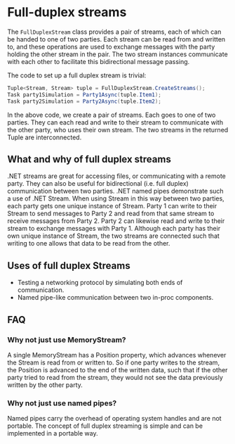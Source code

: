 # Full-duplex streams

The `FullDuplexStream` class provides a pair of streams, each of which can be handed to one of two parties.
Each stream can be read from and written to, and these operations are used to exchange messages with the party
holding the other stream in the pair.
The two stream instances communicate with each other to facilitate this bidirectional message passing.

The code to set up a full duplex stream is trivial:

```cs
Tuple<Stream, Stream> tuple = FullDuplexStream.CreateStreams();
Task party1Simulation = Party1Async(tuple.Item1);
Task party2Simulation = Party2Async(tuple.Item2);
```

In the above code, we create a pair of streams. Each goes to one of two parties.
They can each read and write to their stream to communicate with the other party,
who uses their own stream. The two streams in the returned Tuple are interconnected.

## What and why of full duplex streams

.NET streams are great for accessing files, or communicating with a remote party.
They can also be useful for bidirectional (i.e. full duplex) communication between
two parties. .NET named pipes demonstrate such a use of .NET Stream.
When using Stream in this way between two parties, each party gets one unique instance
of Stream. Party 1 can write to their Stream to send messages to Party 2 and read
from that same stream to receive messages from Party 2.
Party 2 can likewise read and write to their stream to exchange messages with Party 1.
Although each party has their own unique instance of Stream, the two streams are
connected such that writing to one allows that data to be read from the other.

## Uses of full duplex Streams

* Testing a networking protocol by simulating both ends of communication.
* Named pipe-like communication between two in-proc components.

## FAQ

### Why not just use MemoryStream?

A single MemoryStream has a Position property, which advances whenever the Stream is
read from or written to. So if one party writes to the stream, the Position is advanced
to the end of the written data, such that if the other party tried to read from the stream,
they would not see the data previously written by the other party.

### Why not just use named pipes?

Named pipes carry the overhead of operating system handles and are not portable.
The concept of full duplex streaming is simple and can be implemented in a portable way.
